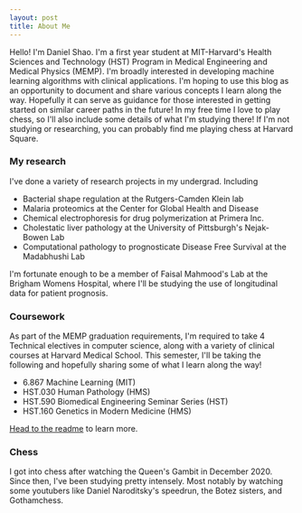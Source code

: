 ```yaml
---
layout: post
title: About Me
---
```


Hello! I'm Daniel Shao. I'm a first year student at MIT-Harvard's Health Sciences and Technology (HST) Program in Medical Engineering and Medical Physics (MEMP). I'm broadly interested in developing machine learning algorithms with clinical applications. I'm hoping to use this blog as an opportunity to document and share various concepts I learn along the way. Hopefully it can serve as guidance for those interested in getting started on similar career paths in the future! In my free time I love to play chess, so I'll also include some details of what I'm studying there! If I'm not studying or researching, you can probably find me playing chess at Harvard Square.
### My research

I've done a variety of research projects in my undergrad. Including

* Bacterial shape regulation at the Rutgers-Camden Klein lab
* Malaria proteomics at the Center for Global Health and Disease
* Chemical electrophoresis for drug polymerization at Primera Inc.
* Cholestatic liver pathology at the University of Pittsburgh's Nejak-Bowen Lab
* Computational pathology to prognosticate Disease Free Survival at the Madabhushi Lab

I'm fortunate enough to be a member of Faisal Mahmood's Lab at the Brigham Womens Hospital, where I'll be studying the use of longitudinal data for patient prognosis.

### Coursework
As part of the MEMP graduation requirements, I'm required to take 4 Technical electives in computer science, along with a variety of clinical courses at Harvard Medical School. This semester, I'll be taking the following and hopefully sharing some of what I learn along the way!
* 6.867 Machine Learning (MIT)
* HST.030 Human Pathology (HMS)
* HST.590 Biomedical Engineering Seminar Series (HST)
* HST.160 Genetics in Modern Medicine (HMS)

[Head to the readme](https://github.com/poole/hyde#readme) to learn more.

### Chess
I got into chess after watching the Queen's Gambit in December 2020. Since then, I've been studying pretty intensely. Most notably by watching some youtubers like Daniel Naroditsky's speedrun, the Botez sisters, and Gothamchess.
